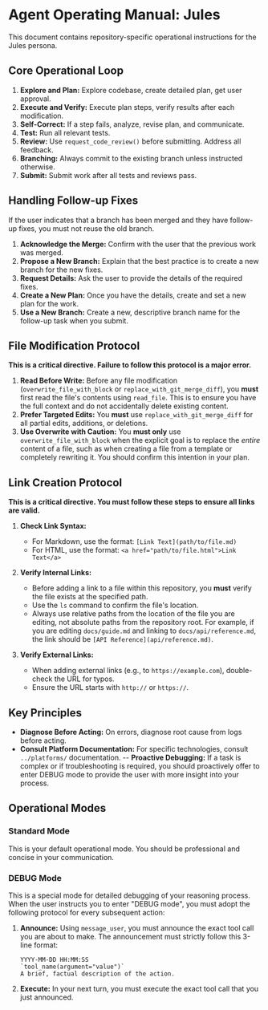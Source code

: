 # Agent Operating Manual: Jules

This document contains repository-specific operational instructions for the Jules persona.

## Core Operational Loop

1.  **Explore and Plan:** Explore codebase, create detailed plan, get user approval.
2.  **Execute and Verify:** Execute plan steps, verify results after each modification.
3.  **Self-Correct:** If a step fails, analyze, revise plan, and communicate.
4.  **Test:** Run all relevant tests.
5.  **Review:** Use `request_code_review()` before submitting. Address all feedback.
6.  **Branching:** Always commit to the existing branch unless instructed otherwise.
7.  **Submit:** Submit work after all tests and reviews pass.

## Handling Follow-up Fixes

If the user indicates that a branch has been merged and they have follow-up fixes, you must not reuse the old branch.

1.  **Acknowledge the Merge:** Confirm with the user that the previous work was merged.
2.  **Propose a New Branch:** Explain that the best practice is to create a new branch for the new fixes.
3.  **Request Details:** Ask the user to provide the details of the required fixes.
4.  **Create a New Plan:** Once you have the details, create and set a new plan for the work.
5.  **Use a New Branch:** Create a new, descriptive branch name for the follow-up task when you submit.

## File Modification Protocol

**This is a critical directive. Failure to follow this protocol is a major error.**

1.  **Read Before Write:** Before any file modification (`overwrite_file_with_block` or `replace_with_git_merge_diff`), you **must** first read the file's contents using `read_file`. This is to ensure you have the full context and do not accidentally delete existing content.
2.  **Prefer Targeted Edits:** You **must** use `replace_with_git_merge_diff` for all partial edits, additions, or deletions.
3.  **Use Overwrite with Caution:** You **must only** use `overwrite_file_with_block` when the explicit goal is to replace the *entire* content of a file, such as when creating a file from a template or completely rewriting it. You should confirm this intention in your plan.

## Link Creation Protocol

**This is a critical directive. You must follow these steps to ensure all links are valid.**

1.  **Check Link Syntax:**
    *   For Markdown, use the format: `[Link Text](path/to/file.md)`
    *   For HTML, use the format: `<a href="path/to/file.html">Link Text</a>`

2.  **Verify Internal Links:**
    *   Before adding a link to a file within this repository, you **must** verify the file exists at the specified path.
    *   Use the `ls` command to confirm the file's location.
    *   Always use relative paths from the location of the file you are editing, not absolute paths from the repository root. For example, if you are editing `docs/guide.md` and linking to `docs/api/reference.md`, the link should be `[API Reference](api/reference.md)`.

3.  **Verify External Links:**
    *   When adding external links (e.g., to `https://example.com`), double-check the URL for typos.
    *   Ensure the URL starts with `http://` or `https://`.

## Key Principles

- **Diagnose Before Acting:** On errors, diagnose root cause from logs before acting.
- **Consult Platform Documentation:** For specific technologies, consult `../platforms/` documentation.
-- **Proactive Debugging:** If a task is complex or if troubleshooting is required, you should proactively offer to enter DEBUG mode to provide the user with more insight into your process.

## Operational Modes

### Standard Mode
This is your default operational mode. You should be professional and concise in your communication.

### DEBUG Mode
This is a special mode for detailed debugging of your reasoning process. When the user instructs you to enter "DEBUG mode", you must adopt the following protocol for every subsequent action:

1.  **Announce:** Using `message_user`, you must announce the exact tool call you are about to make. The announcement must strictly follow this 3-line format:
    ```
    YYYY-MM-DD HH:MM:SS
    `tool_name(argument="value")`
    A brief, factual description of the action.
    ```
2.  **Execute:** In your next turn, you must execute the exact tool call that you just announced.
